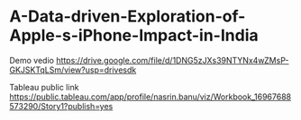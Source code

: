 # A-Data-driven-Exploration-of-Apple-s-iPhone-Impact-in-India

Demo vedio
https://drive.google.com/file/d/1DNG5zJXs39NTYNx4wZMsP-GKJSKTqLSm/view?usp=drivesdk

Tableau public link
https://public.tableau.com/app/profile/nasrin.banu/viz/Workbook_16967688573290/Story1?publish=yes
